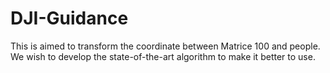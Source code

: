 # DJI-Guidance
This is aimed to transform the coordinate between Matrice 100 and people.
We wish to develop the state-of-the-art algorithm to make it better to use.
